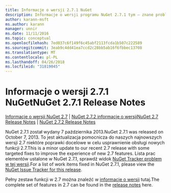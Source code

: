 ```yaml
---
title: Informacje o wersji 2.7.1 NuGet
description: Informacje o wersji programu NuGet 2.7.1 tym — znane problemy, poprawki, dodatkowe funkcje i dcr.
author: karann-msft
ms.author: karann
manager: unnir
ms.date: 11/11/2016
ms.topic: conceptual
ms.openlocfilehash: 7ed037c6f149f6c45abf2113fcda1b507c222589
ms.sourcegitcommit: 3eab9c4dd41ea7ccd2c28bb5ab16f6fbbec13708
ms.translationtype: MT
ms.contentlocale: pl-PL
ms.lasthandoff: 04/26/2018
ms.locfileid: "31819045"
---
```

# <a name="nuget-271-release-notes"></a><span data-ttu-id="d5ace-103">Informacje o wersji 2.7.1 NuGet</span><span class="sxs-lookup"><span data-stu-id="d5ace-103">NuGet 2.7.1 Release Notes</span></span>

<span data-ttu-id="d5ace-104">[Informacje o wersji NuGet 2.7](../release-notes/nuget-2.7.md) | [NuGet 2.7.2 informacje o wersji](../release-notes/nuget-2.7.2.md)</span><span class="sxs-lookup"><span data-stu-id="d5ace-104">[NuGet 2.7 Release Notes](../release-notes/nuget-2.7.md) | [NuGet 2.7.2 Release Notes](../release-notes/nuget-2.7.2.md)</span></span>

<span data-ttu-id="d5ace-105">NuGet 2.7.1 został wydany 7 października 2013.</span><span class="sxs-lookup"><span data-stu-id="d5ace-105">NuGet 2.7.1 was released on October 7, 2013.</span></span>  <span data-ttu-id="d5ace-106">To jest aktualizacja pomocnicza do naszych najnowszych wersji 2.7 niektóre poprawki docelowe w celu usprawnienie obsługi nowych funkcji 2.7.</span><span class="sxs-lookup"><span data-stu-id="d5ace-106">This is a minor update to our recent 2.7 release with some targeted fixes to improve the experience of new 2.7 features.</span></span> <span data-ttu-id="d5ace-107">Lista prac elementów ustalone w NuGet 2.7.1, sprawdź widok [NuGet Tracker problem w tej wersji](http://nuget.codeplex.com/workitem/list/advanced?keyword=&status=Closed&type=All&priority=All&release=NuGet%202.7.1&assignedTo=All&component=All&sortField=LastUpdatedDate&sortDirection=Descending&page=0).</span><span class="sxs-lookup"><span data-stu-id="d5ace-107">For a list of work items fixed in NuGet 2.7.1, please view the [NuGet Issue Tracker for this release](http://nuget.codeplex.com/workitem/list/advanced?keyword=&status=Closed&type=All&priority=All&release=NuGet%202.7.1&assignedTo=All&component=All&sortField=LastUpdatedDate&sortDirection=Descending&page=0).</span></span>

<span data-ttu-id="d5ace-108">Pełny zestaw funkcji w 2.7 można znaleźć w [informacje o wersji](../release-notes/nuget-2.7.md) tutaj.</span><span class="sxs-lookup"><span data-stu-id="d5ace-108">The complete set of features in 2.7 can be found in the [release notes](../release-notes/nuget-2.7.md) here.</span></span>
